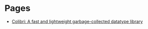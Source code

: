# Pages

* [Colibri: A fast and lightweight garbage-collected datatype library](indexpage.md#indexpage)